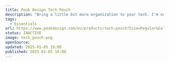 ```yaml
---
title: Peak Design Tech Pouch
description: "Bring a little bit more organization to your tech. I'm not using it at the moment as I heavily reduced what I bring with me. But might become more relevant again."
tags:
  - Essentials
url: https://www.peakdesign.com/eu/products/tech-pouch?Size=Regular&Color=Black
status: INACTIVE
image: tech_pouch.png
openSource:
updated: 2025-01-05 16:00
published: 2025-01-05 16:00
---
```

